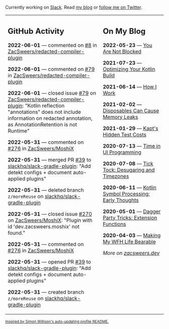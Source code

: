 Currently working on [Slack](https://slack.com/). Read [my blog](https://zacsweers.dev/) or [follow me on Twitter](https://twitter.com/ZacSweers).

<table><tr><td valign="top" width="60%">

## GitHub Activity
<!-- githubActivity starts -->
**2022-06-01** — commented on [#8](https://github.com/ZacSweers/redacted-compiler-plugin/issues/8#issuecomment-1143878121) in [ZacSweers/redacted-compiler-plugin](https://github.com/ZacSweers/redacted-compiler-plugin)

**2022-06-01** — commented on [#79](https://github.com/ZacSweers/redacted-compiler-plugin/issues/79#issuecomment-1143877847) in [ZacSweers/redacted-compiler-plugin](https://github.com/ZacSweers/redacted-compiler-plugin)

**2022-06-01** — closed issue [#79](https://github.com/ZacSweers/redacted-compiler-plugin/issues/79) on [ZacSweers/redacted-compiler-plugin](https://github.com/ZacSweers/redacted-compiler-plugin): "Kotlin reflection "annotations" does not include information on redacted annotation, as AnnotationRetention is not Runtime"

**2022-05-31** — commented on [#276](https://github.com/ZacSweers/MoshiX/issues/276#issuecomment-1143065525) in [ZacSweers/MoshiX](https://github.com/ZacSweers/MoshiX)

**2022-05-31** — merged PR [#39](https://github.com/slackhq/slack-gradle-plugin/pull/39) to [slackhq/slack-gradle-plugin](https://github.com/slackhq/slack-gradle-plugin): "Add detekt configs + document auto-applied plugins"

**2022-05-31** — deleted branch `z/moreReuse` on [slackhq/slack-gradle-plugin](https://github.com/slackhq/slack-gradle-plugin)

**2022-05-31** — closed issue [#270](https://github.com/ZacSweers/MoshiX/issues/270) on [ZacSweers/MoshiX](https://github.com/ZacSweers/MoshiX): "Plugin with id 'dev.zacsweers.moshix' not found."

**2022-05-31** — commented on [#276](https://github.com/ZacSweers/MoshiX/issues/276#issuecomment-1142777533) in [ZacSweers/MoshiX](https://github.com/ZacSweers/MoshiX)

**2022-05-31** — opened PR [#39](https://github.com/slackhq/slack-gradle-plugin/pull/39) to [slackhq/slack-gradle-plugin](https://github.com/slackhq/slack-gradle-plugin): "Add detekt configs + document auto-applied plugins"

**2022-05-31** — created branch `z/moreReuse` on [slackhq/slack-gradle-plugin](https://github.com/slackhq/slack-gradle-plugin)
<!-- githubActivity ends -->
</td><td valign="top" width="40%">

## On My Blog
<!-- blog starts -->
**2022-05-23** — [You Are Not Blocked](https://www.zacsweers.dev/you-are-not-blocked/)

**2021-07-23** — [Optimizing Your Kotlin Build](https://www.zacsweers.dev/optimizing-your-kotlin-build/)

**2021-06-14** — [How I Work](https://www.zacsweers.dev/how-i-work/)

**2021-02-02** — [Disposables Can Cause Memory Leaks](https://www.zacsweers.dev/disposables-can-cause-memory-leaks/)

**2021-01-29** — [Kapt's Hidden Test Costs](https://www.zacsweers.dev/kapts-hidden-test-costs/)

**2020-07-13** — [Time in UI Programming](https://www.zacsweers.dev/time-in-ui/)

**2020-07-08** — [Tick Tock: Desugaring and Timezones](https://www.zacsweers.dev/ticktock-desugaring-timezones/)

**2020-06-11** — [Kotlin Symbol Processing: Early Thoughts](https://www.zacsweers.dev/kotlin-symbol-processor-early-thoughts/)

**2020-05-01** — [Dagger Party Tricks: Extension Functions](https://www.zacsweers.dev/dagger-party-tricks-extension-functions/)

**2020-04-03** — [Making My WFH Life Bearable](https://www.zacsweers.dev/making-wfh-life-bearable/)
<!-- blog ends -->
_More on [zacsweers.dev](https://zacsweers.dev/)_
</td></tr></table>

<sub><a href="https://simonwillison.net/2020/Jul/10/self-updating-profile-readme/">Inspired by Simon Willison's auto-updating profile README.</a></sub>